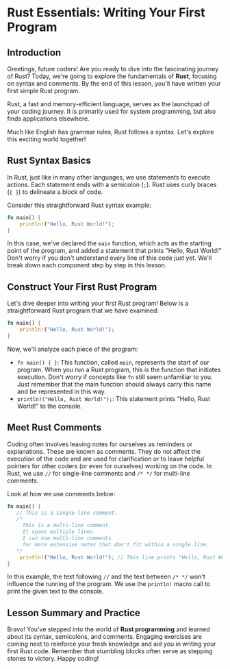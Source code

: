 # Rust Essentials: Writing Your First Program

## Introduction
Greetings, future coders! Are you ready to dive into the fascinating journey of Rust? Today, we're going to explore the fundamentals of **Rust**, focusing on syntax and comments. By the end of this lesson, you'll have written your first simple Rust program.

Rust, a fast and memory-efficient language, serves as the launchpad of your coding journey. It is primarily used for system programming, but also finds applications elsewhere.

Much like English has grammar rules, Rust follows a syntax. Let's explore this exciting world together!

## Rust Syntax Basics
In Rust, just like in many other languages, we use statements to execute actions. Each statement ends with a semicolon (`;`). Rust uses curly braces (`{ }`) to delineate a block of code.

Consider this straightforward Rust syntax example:

```rust
fn main() {
    println!("Hello, Rust World!");
}
```
In this case, we've declared the `main` function, which acts as the starting point of the program, and added a statement that prints "Hello, Rust World!" Don't worry if you don't understand every line of this code just yet. We'll break down each component step by step in this lesson.

## Construct Your First Rust Program
Let's dive deeper into writing your first Rust program! Below is a straightforward Rust program that we have examined:

```rust
fn main() {
    println!("Hello, Rust World!");
}
```
Now, we'll analyze each piece of the program:
* `fn main() { }`: This function, called `main`, represents the start of our program. When you run a Rust program, this is the function that initiates execution. Don't worry if concepts like `fn` still seem unfamiliar to you. Just remember that the main function should always carry this name and be represented in this way.
* `println!("Hello, Rust World!");`: This statement prints "Hello, Rust World!" to the console.

## Meet Rust Comments
Coding often involves leaving notes for ourselves as reminders or explanations. These are known as comments. They do not affect the execution of the code and are used for clarification or to leave helpful pointers for other coders (or even for ourselves) working on the code. In Rust, we use `//` for single-line comments and `/* */` for multi-line comments.

Look at how we use comments below:

```rust
fn main() {
   // This is a single-line comment.
   /*
     This is a multi-line comment.
     It spans multiple lines.
     I can use multi-line comments
     for more extensive notes that don't fit within a single line.
   */
    println!("Hello, Rust World!"); // This line prints "Hello, Rust World!"
}
```
In this example, the text following `//` and the text between `/* */` won't influence the running of the program. We use the `println!` macro call to print the given text to the console.

## Lesson Summary and Practice
Bravo! You've stepped into the world of **Rust programming** and learned about its syntax, semicolons, and comments. Engaging exercises are coming next to reinforce your fresh knowledge and aid you in writing your first Rust code. Remember that stumbling blocks often serve as stepping stones to victory. Happy coding!

